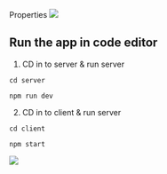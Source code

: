 Properties
<img src="public/images/properties-pic.png">

## Run the app in code editor

1. CD in to server & run server

```
cd server
```

```
npm run dev
```

2. CD in to client & run server

```
cd client
```

```
npm start
```

<img src="public/images/example2.PNG">
